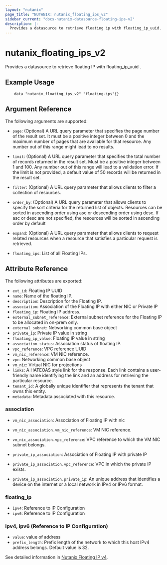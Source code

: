 ```yaml
---
layout: "nutanix"
page_title: "NUTANIX: nutanix_floating_ips_v2"
sidebar_current: "docs-nutanix-datasource-floating-ips-v2"
description: |-
  Provides a datasource to retrieve floating ip with floating_ip_uuid.
---
```


# nutanix_floating_ips_v2

Provides a datasource to retrieve floating IP with floating_ip_uuid .

## Example Usage

```hcl
    data "nutanix_floating_ips_v2" "floating-ips"{}
```

## Argument Reference

The following arguments are supported:

- `page`: (Optional) A URL query parameter that specifies the page number of the result set. It must be a positive integer between 0 and the maximum number of pages that are available for that resource. Any number out of this range might lead to no results.
- `limit`: (Optional) A URL query parameter that specifies the total number of records returned in the result set. Must be a positive integer between 1 and 100. Any number out of this range will lead to a validation error. If the limit is not provided, a default value of 50 records will be returned in the result set.
- `filter`: (Optional) A URL query parameter that allows clients to filter a collection of resources.
- `order_by`: (Optional) A URL query parameter that allows clients to specify the sort criteria for the returned list of objects. Resources can be sorted in ascending order using asc or descending order using desc. If asc or desc are not specified, the resources will be sorted in ascending order by default
- `expand`: (Optional) A URL query parameter that allows clients to request related resources when a resource that satisfies a particular request is retrieved.

- `floating_ips`: List of all Floating IPs.

## Attribute Reference

The following attributes are exported:

- `ext_id`: Floating IP UUID
- `name`: Name of the floating IP.
- `description`: Description for the Floating IP.
- `association`: Association of the Floating IP with either NIC or Private IP
- `floating_ip`: Floating IP address.
- `external_subnet_reference`: External subnet reference for the Floating IP to be allocated in on-prem only.
- `external_subnet`: Networking common base object
- `private_ip`: Private IP value in string
- `floating_ip_value`: Floating IP value in string
- `association_status`: Association status of floating IP.
- `vpc_reference`: VPC reference UUID
- `vm_nic_reference`: VM NIC reference.
- `vpc`: Networking common base object
- `vm_nic`: Virtual NIC for projections
- `links`: A HATEOAS style link for the response. Each link contains a user-friendly name identifying the link and an address for retrieving the particular resource.
- `tenant_id`: A globally unique identifier that represents the tenant that owns this entity.
- `metadata`: Metadata associated with this resource.

### association

- `vm_nic_association`: Association of Floating IP with nic
- `vm_nic_association.vm_nic_reference`: VM NIC reference.
- `vm_nic_association.vpc_reference`: VPC reference to which the VM NIC subnet belongs.

- `private_ip_association`: Association of Floating IP with private IP
- `private_ip_association.vpc_reference`: VPC in which the private IP exists.
- `private_ip_association.private_ip`: An unique address that identifies a device on the internet or a local network in IPv4 or IPv6 format.

### floating_ip

- `ipv4`: Reference to IP Configuration
- `ipv6`: Reference to IP Configuration

### ipv4, ipv6 (Reference to IP Configuration)

- `value`: value of address
- `prefix_length`: Prefix length of the network to which this host IPv4 address belongs. Default value is 32.

See detailed information in [Nutanix Floating IP v4](https://developers.nutanix.com/api-reference?namespace=networking&version=v4.0).
